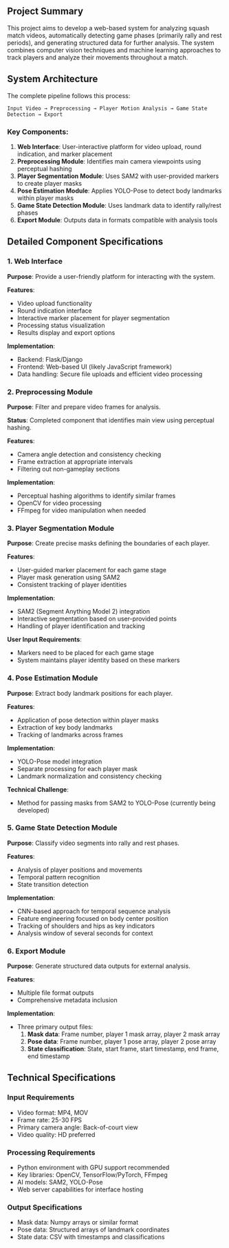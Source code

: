 ## Project Summary

This project aims to develop a web-based system for analyzing squash match videos, automatically detecting game phases (primarily rally and rest periods), and generating structured data for further analysis. The system combines computer vision techniques and machine learning approaches to track players and analyze their movements throughout a match.

## System Architecture

The complete pipeline follows this process:
```
Input Video → Preprocessing → Player Motion Analysis → Game State Detection → Export
```

### Key Components:

1. **Web Interface**: User-interactive platform for video upload, round indication, and marker placement
2. **Preprocessing Module**: Identifies main camera viewpoints using perceptual hashing
3. **Player Segmentation Module**: Uses SAM2 with user-provided markers to create player masks
4. **Pose Estimation Module**: Applies YOLO-Pose to detect body landmarks within player masks
5. **Game State Detection Module**: Uses landmark data to identify rally/rest phases
6. **Export Module**: Outputs data in formats compatible with analysis tools

## Detailed Component Specifications

### 1. Web Interface

**Purpose**: Provide a user-friendly platform for interacting with the system.

**Features**:

- Video upload functionality
- Round indication interface
- Interactive marker placement for player segmentation
- Processing status visualization
- Results display and export options

**Implementation**:

- Backend: Flask/Django
- Frontend: Web-based UI (likely JavaScript framework)
- Data handling: Secure file uploads and efficient video processing

### 2. Preprocessing Module

**Purpose**: Filter and prepare video frames for analysis.

**Status**: Completed component that identifies main view using perceptual hashing.

**Features**:

- Camera angle detection and consistency checking
- Frame extraction at appropriate intervals
- Filtering out non-gameplay sections

**Implementation**:

- Perceptual hashing algorithms to identify similar frames
- OpenCV for video processing
- FFmpeg for video manipulation when needed

### 3. Player Segmentation Module

**Purpose**: Create precise masks defining the boundaries of each player.

**Features**:

- User-guided marker placement for each game stage
- Player mask generation using SAM2
- Consistent tracking of player identities

**Implementation**:

- SAM2 (Segment Anything Model 2) integration
- Interactive segmentation based on user-provided points
- Handling of player identification and tracking

**User Input Requirements**:

- Markers need to be placed for each game stage
- System maintains player identity based on these markers

### 4. Pose Estimation Module

**Purpose**: Extract body landmark positions for each player.

**Features**:

- Application of pose detection within player masks
- Extraction of key body landmarks
- Tracking of landmarks across frames

**Implementation**:

- YOLO-Pose model integration
- Separate processing for each player mask
- Landmark normalization and consistency checking

**Technical Challenge**:

- Method for passing masks from SAM2 to YOLO-Pose (currently being developed)

### 5. Game State Detection Module

**Purpose**: Classify video segments into rally and rest phases.

**Features**:

- Analysis of player positions and movements
- Temporal pattern recognition
- State transition detection

**Implementation**:

- CNN-based approach for temporal sequence analysis
- Feature engineering focused on body center position
- Tracking of shoulders and hips as key indicators
- Analysis window of several seconds for context

### 6. Export Module

**Purpose**: Generate structured data outputs for external analysis.

**Features**:

- Multiple file format outputs
- Comprehensive metadata inclusion

**Implementation**:

- Three primary output files:
  1. **Mask data**: Frame number, player 1 mask array, player 2 mask array
  2. **Pose data**: Frame number, player 1 pose array, player 2 pose array
  3. **State classification**: State, start frame, start timestamp, end frame, end timestamp

## Technical Specifications

### Input Requirements

- Video format: MP4, MOV
- Frame rate: 25-30 FPS
- Primary camera angle: Back-of-court view
- Video quality: HD preferred

### Processing Requirements

- Python environment with GPU support recommended
- Key libraries: OpenCV, TensorFlow/PyTorch, FFmpeg
- AI models: SAM2, YOLO-Pose
- Web server capabilities for interface hosting

### Output Specifications

- Mask data: Numpy arrays or similar format
- Pose data: Structured arrays of landmark coordinates
- State data: CSV with timestamps and classifications
